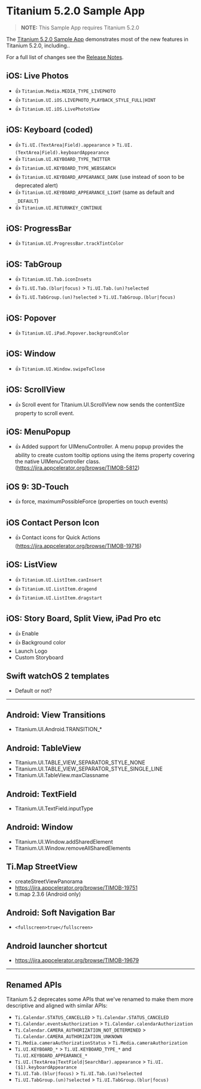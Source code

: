 # Titanium 5.2.0 Sample App

> **NOTE:** This Sample App requires Titanium 5.2.0

The [Titanium 5.2.0 Sample App](https://github.com/appcelerator-developer-relations/appc-sample-ti520) demonstrates most of the new features in Titanium 5.2.0, including..

For a full list of changes see the [Release Notes](http://docs.appcelerator.com/platform/latest/#!/guide/Titanium_SDK_5.2.0_Release_Note).

## iOS: Live Photos

* 👍 `Titanium.Media.MEDIA_TYPE_LIVEPHOTO`
* 👍 `Titanium.UI.iOS.LIVEPHOTO_PLAYBACK_STYLE_FULL|HINT`
* 👍 `Titanium.UI.iOS.LivePhotoView`

## iOS: Keyboard (coded)

* 👍 `Ti.UI.(TextArea|Field).appearance` > `Ti.UI.(TextArea|Field).keyboardAppearance`
* 👍 `Titanium.UI.KEYBOARD_TYPE_TWITTER`
* 👍 `Titanium.UI.KEYBOARD_TYPE_WEBSEARCH`
* 👍 `Titanium.UI.KEYBOARD_APPEARANCE_DARK` (use instead of soon to be deprecated alert)
* 👍 `Titanium.UI.KEYBOARD_APPEARANCE_LIGHT` (same as default and `_DEFAULT`)
* 👍 `Titanium.UI.RETURNKEY_CONTINUE`

## iOS: ProgressBar

* 👍 `Titanium.UI.ProgressBar.trackTintColor`

## iOS: TabGroup

* 👍 `Titanium.UI.Tab.iconInsets`
* 👍 `Ti.UI.Tab.(blur|focus)` > `Ti.UI.Tab.(un)?selected`
* 👍 `Ti.UI.TabGroup.(un)?selected` > `Ti.UI.TabGroup.(blur|focus)`

## iOS: Popover

* 👍 `Titanium.UI.iPad.Popover.backgroundColor`

## iOS: Window

* 👍 `Titanium.UI.Window.swipeToClose`

## iOS: ScrollView

* 👍 Scroll event for  Titanium.UI.ScrollView now sends the contentSize property to scroll event.

## iOS: MenuPopup

* 👍 Added support for UIMenuController. A menu popup provides the ability to create custom tooltip options using the items property covering the native UIMenuController class. (https://jira.appcelerator.org/browse/TIMOB-5812)

## iOS 9: 3D-Touch

* 👍 force, maximumPossibleForce (properties on touch events)

## iOS Contact Person Icon

* 👍 Contact icons for Quick Actions (https://jira.appcelerator.org/browse/TIMOB-19716)

## iOS: ListView

* 👍 `Titanium.UI.ListItem.canInsert`
* 👍 `Titanium.UI.ListItem.dragend`
* 👍 `Titanium.UI.ListItem.dragstart`

## iOS: Story Board, Split View, iPad Pro etc

* 👍 Enable
* 👍 Background color
* Launch Logo
* Custom Storyboard

## Swift watchOS 2 templates

* Default or not?

----------------------

## Android: View Transitions

* Titanium.UI.Android.TRANSITION_*

## Android: TableView

* Titanium.UI.TABLE_VIEW_SEPARATOR_STYLE_NONE
* Titanium.UI.TABLE_VIEW_SEPARATOR_STYLE_SINGLE_LINE
* Titanium.UI.TableView.maxClassname

## Android: TextField

* Titanium.UI.TextField.inputType

## Android: Window

* Titanium.UI.Window.addSharedElement
* Titanium.UI.Window.removeAllSharedElements

## Ti.Map StreetView

* createStreetViewPanorama
* https://jira.appcelerator.org/browse/TIMOB-19751
* ti.map 2.3.6 (Android only)

## Android: Soft Navigation Bar

* `<fullscreen>true</fullscreen>`

## Android launcher shortcut

* https://jira.appcelerator.org/browse/TIMOB-19679

-------------------

## Renamed APIs

Titanium 5.2 deprecates some APIs that we've renamed to make them more descriptive and aligned with similar APIs:

* `Ti.Calendar.STATUS_CANCELLED` > `Ti.Calendar.STATUS_CANCELED`
* `Ti.Calendar.eventsAuthorization` > `Ti.Calendar.calendarAuthorization`
* `Ti.Calendar.CAMERA_AUTHORIZATION_NOT_DETERMINED` > `Ti.Calendar.CAMERA_AUTHORIZATION_UNKNOWN`
* `Ti.Media.cameraAuthorizationStatus` > `Ti.Media.cameraAuthorization`
* `Ti.UI.KEYBOARD_*` > `Ti.UI.KEYBOARD_TYPE_*` and `Ti.UI.KEYBOARD_APPEARANCE_*`
* `Ti.UI.(TextArea|TextField|SearchBar).appearance` > `Ti.UI.($1).keyboardAppearance`
* `Ti.UI.Tab.(blur|focus)` > `Ti.UI.Tab.(un)?selected`
* `Ti.UI.TabGroup.(un)?selected` > `Ti.UI.TabGroup.(blur|focus)`
